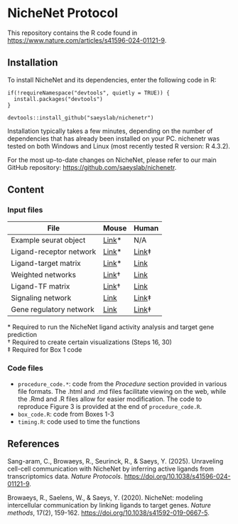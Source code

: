 # NicheNet Protocol

This repository contains the R code found in https://www.nature.com/articles/s41596-024-01121-9.

## Installation

To install NicheNet and its dependencies, enter the following code in R:

```
if(!requireNamespace("devtools", quietly = TRUE)) {
  install.packages("devtools") 
}

devtools::install_github("saeyslab/nichenetr")
```

Installation typically takes a few minutes, depending on the number of dependencies that has already been installed on your PC. nichenetr was tested on both Windows and Linux (most recently tested R version: R 4.3.2).

For the most up-to-date changes on NicheNet, please refer to our main GitHub repository: https://github.com/saeyslab/nichenetr.


## Content
### Input files

| File                    | Mouse                                                                                                   | Human                                                                                             |
|-------------------------|---------------------------------------------------------------------------------------------------------|---------------------------------------------------------------------------------------------------|
| Example seurat object   | [Link](https://zenodo.org/record/3531889/files/seuratObj.rds)*                                           | N/A                                                                                               |
| Ligand-receptor network | [Link](https://zenodo.org/records/7074291/files/lr_network_mouse_21122021.rds?download=1)*               | [Link](https://zenodo.org/records/7074291/files/lr_network_human_21122021.rds?download=1)‡         |
| Ligand-target matrix    | [Link](https://zenodo.org/records/7074291/files/ligand_target_matrix_nsga2r_final_mouse.rds?download=1)* | [Link](https://zenodo.org/records/7074291/files/ligand_target_matrix_nsga2r_final.rds?download=1) |
| Weighted networks       | [Link](https://zenodo.org/records/7074291/files/weighted_networks_nsga2r_final_mouse.rds?download=1)†    | [Link](https://zenodo.org/records/7074291/files/weighted_networks_nsga2r_final.rds?download=1)    |
| Ligand-TF matrix        | [Link](https://zenodo.org/records/7074291/files/ligand_tf_matrix_nsga2r_final_mouse.rds?download=1)†     | [Link](https://zenodo.org/records/7074291/files/ligand_tf_matrix_nsga2r_final.rds?download=1)     |
| Signaling network       | [Link](https://zenodo.org/records/7074291/files/signaling_network_mouse_21122021.rds?download=1)        | [Link](https://zenodo.org/records/7074291/files/signaling_network_human_21122021.rds?download=1)‡  |
| Gene regulatory network | [Link](https://zenodo.org/records/7074291/files/gr_network_mouse_21122021.rds?download=1)               | [Link](https://zenodo.org/records/7074291/files/gr_network_human_21122021.rds?download=1)‡         |

\* Required to run the NicheNet ligand activity analysis and target gene prediction\
† Required to create certain visualizations (Steps 16, 30)\
‡ Required for Box 1 code

### Code files

* `procedure_code.*`: code from the _Procedure_ section provided in various file formats. The .html and .md files facilitate viewing on the web, while the .Rmd and .R files allow for easier modification. The code to reproduce Figure 3 is provided at the end of `procedure_code.R`.
* `box_code.R`: code from Boxes 1-3
* `timing.R`: code used to time the functions

## References

Sang-aram, C., Browaeys, R., Seurinck, R., & Saeys, Y. (2025). Unraveling cell-cell communication with NicheNet by inferring active ligands from transcriptomics data. _Nature Protocols_. https://doi.org/10.1038/s41596-024-01121-9.

Browaeys, R., Saelens, W., & Saeys, Y. (2020). NicheNet: modeling intercellular communication by linking ligands to target genes. _Nature methods_, 17(2), 159-162. https://doi.org/10.1038/s41592-019-0667-5.
